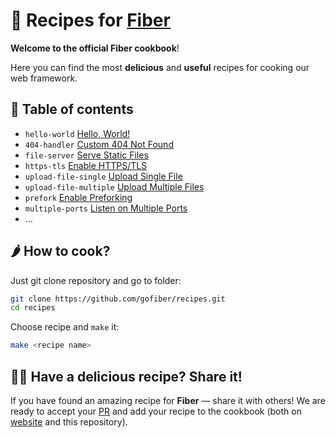 # 🍳 Recipes for [Fiber](https://github.com/gofiber/fiber)

**Welcome to the official Fiber cookbook**!

Here you can find the most **delicious** and **useful** recipes for cooking our web framework.

## 🌽 Table of contents

- `hello-world` [Hello, World!](/hello-world)
- `404-handler` [Custom 404 Not Found](/404-handler)
- `file-server` [Serve Static Files](/file-server)
- `https-tls` [Enable HTTPS/TLS](/https-tls)
- `upload-file-single` [Upload Single File](/upload-file/single)
- `upload-file-multiple` [Upload Multiple Files](/upload-file/multiple)
- `prefork` [Enable Preforking](/prefork)
- `multiple-ports` [Listen on Multiple Ports](/multiple-ports)
- ...

## 🌶 How to cook?

Just git clone repository and go to folder:

```bash
git clone https://github.com/gofiber/recipes.git
cd recipes
```

Choose recipe and `make` it:

```bash
make <recipe name>
```

## 👩‍🍳 Have a delicious recipe? Share it!

If you have found an amazing recipe for **Fiber** — share it with others! We are ready to accept your [PR](https://github.com/gofiber/recipes/pulls) and add your recipe to the cookbook (both on [website](https://fiber.wiki) and this repository).
